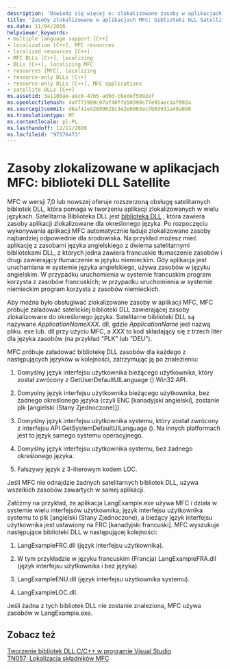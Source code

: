 ```yaml
---
description: 'Dowiedz się więcej o: zlokalizowane zasoby w aplikacjach MFC: satelitarne biblioteki DLL'
title: 'Zasoby zlokalizowane w aplikacjach MFC: biblioteki DLL Satellite'
ms.date: 11/04/2016
helpviewer_keywords:
- multiple language support [C++]
- localization [C++], MFC resources
- localized resources [C++]
- MFC DLLs [C++], localizing
- DLLs [C++], localizing MFC
- resources [MFC], localizing
- resource-only DLLs [C++]
- resource-only DLLs [C++], MFC applications
- satellite DLLs [C++]
ms.assetid: 3a1100ae-a9c8-47b5-adbd-cbedef5992ef
ms.openlocfilehash: 4af771999c97af40ffe50399c77e91aec1af992a
ms.sourcegitcommit: d6af41e42699628c3e2e6063ec7b03931a49a098
ms.translationtype: MT
ms.contentlocale: pl-PL
ms.lasthandoff: 12/11/2020
ms.locfileid: "97176473"
---
```

# <a name="localized-resources-in-mfc-applications-satellite-dlls"></a>Zasoby zlokalizowane w aplikacjach MFC: biblioteki DLL Satellite

MFC w wersji 7,0 lub nowszej oferuje rozszerzoną obsługę satelitarnych bibliotek DLL, która pomaga w tworzeniu aplikacji zlokalizowanych w wielu językach. Satelitarna Biblioteka DLL jest [biblioteką DLL](creating-a-resource-only-dll.md) , która zawiera zasoby aplikacji zlokalizowane dla określonego języka. Po rozpoczęciu wykonywania aplikacji MFC automatycznie ładuje zlokalizowane zasoby najbardziej odpowiednie dla środowiska. Na przykład możesz mieć aplikację z zasobami języka angielskiego z dwiema satelitarnymi bibliotekami DLL, z których jedna zawiera francuskie tłumaczenie zasobów i drugi zawierający tłumaczenie w języku niemieckim. Gdy aplikacja jest uruchamiana w systemie języka angielskiego, używa zasobów w języku angielskim. W przypadku uruchomienia w systemie francuskim program korzysta z zasobów francuskich; w przypadku uruchomienia w systemie niemieckim program korzysta z zasobów niemieckich.

Aby można było obsługiwać zlokalizowane zasoby w aplikacji MFC, MFC próbuje załadować satelickiej biblioteki DLL zawierającej zasoby zlokalizowane do określonego języka. Satelitarne biblioteki DLL są nazywane *ApplicationNameXXX*. dll, gdzie *ApplicationName* jest nazwą pliku. exe lub. dll przy użyciu MFC, a *XXX* to kod składający się z trzech liter dla języka zasobów (na przykład "PLK" lub "DEU").

MFC próbuje załadować bibliotekę DLL zasobów dla każdego z następujących języków w kolejności, zatrzymując ją po znalezieniu:

1. Domyślny język interfejsu użytkownika bieżącego użytkownika, który został zwrócony z GetUserDefaultUILanguage () Win32 API.

1. Domyolny język interfejsu użytkownika bieżącego użytkownika, bez żadnego określonego języka (czyli ENC [kanadyjski angielski], zostanie plk [angielski (Stany Zjednoczone)]).

1. Domyślny język interfejsu użytkownika systemu, który został zwrócony z interfejsu API GetSystemDefaultUILanguage (). Na innych platformach jest to język samego systemu operacyjnego.

1. Domyślny język interfejsu użytkownika systemu, bez żadnego określonego języka.

1. Fałszywy język z 3-literowym kodem LOC.

Jeśli MFC nie odnajdzie żadnych satelitarnych bibliotek DLL, używa wszelkich zasobów zawartych w samej aplikacji.

Załóżmy na przykład, że aplikacja LangExample.exe używa MFC i działa w systemie wielu interfejsów użytkownika; język interfejsu użytkownika systemu to plk [angielski (Stany Zjednoczone), a bieżący język interfejsu użytkownika jest ustawiony na FRC [kanadyjski francuski]. MFC wyszukuje następujące biblioteki DLL w następującej kolejności:

1. LangExampleFRC.dll (język interfejsu użytkownika).

1. W tym przykładzie w języku francuskim (Francja) LangExampleFRA.dll (język interfejsu użytkownika i bez języka).

1. LangExampleENU.dll (język interfejsu użytkownika systemu).

1. LangExampleLOC.dll.

Jeśli żadna z tych bibliotek DLL nie zostanie znaleziona, MFC używa zasobów w LangExample.exe.

## <a name="see-also"></a>Zobacz też

[Tworzenie bibliotek DLL C/C++ w programie Visual Studio](dlls-in-visual-cpp.md)<br/>
[TN057: Lokalizacja składników MFC](../mfc/tn057-localization-of-mfc-components.md)
